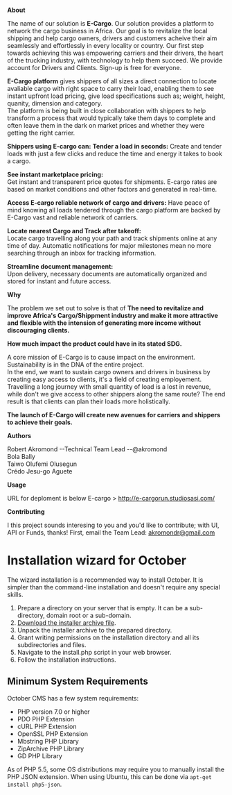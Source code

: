 <b>About</b>

The name of our solution is <b>E-Cargo</b>. Our solution provides a platform to network the cargo business in Africa.
Our goal is to revitalize the local shipping and help cargo owners, drivers and customers acheive their aim seamlessly and effortlessly in every locality or country. 
Our first step towards achieving this was empowering carriers and their drivers, the heart of the trucking industry, with technology to help them succeed. We provide account for Drivers and Clients. Sign-up is free for everyone.

<b>E-Cargo platform</b> gives shippers of all sizes a direct connection to locate avaliable cargo with right space to carry their load, enabling them to see instant upfront load pricing, give load specifications such as; weight, height, quanity, dimension and category. </br>
The platform is being built in close collaboration with shippers to help transform a process that would typically take them days to complete and often leave them in the dark on market prices and whether they were getting the right carrier. 

<b>Shippers using E-cargo can:</b>
<b>Tender a load in seconds:</b>
Create and tender loads with just a few clicks and reduce the time and energy it takes to book a cargo.</br>

<b>See instant marketplace pricing:</b></br>
Get instant and transparent price quotes for shipments. E-cargo rates are based on market conditions and other factors and generated in real-time.</br>

<b>Access E-cargo reliable network of cargo and drivers:</b> 
  Have peace of mind knowing all loads tendered through the cargo platform are backed by E-Cargo vast and reliable network of carriers.

<b>Locate nearest Cargo and Track after takeoff:</b></br>
Locate cargo travelling along your path and track shipments online at any time of day. Automatic notifications for major milestones mean no more searching through an inbox for tracking information.</br>

<b>Streamline document management:</b></br>
Upon delivery, necessary documents are automatically organized and stored for instant and future access.</br>


<b>Why</b>


The problem we set out to solve is that of <b>The need to revitalize and improve Africa's Cargo/Shippment industry and make it more attractive and flexible with the intension of generating more income without discouraging clients.</b>


<b>How much impact the product could have in its stated SDG.</b></br>


A core mission of E-Cargo is to cause impact on the environment. Sustainability is in the DNA of the entire project. </br>
In the end, we want to sustain cargo owners and drivers in business by creating easy access to clients, it's a field of creating employement.</br>
Travelling a long journey with small quantity of load is a lost in revenue, while don't we give access to other shippers along the same route?
The end result is that clients can plan their loads more holistically.</br>

<b>The launch of E-Cargo will create new avenues for carriers and shippers to achieve their goals.</b></br>


<b>Authors</b></br>

Robert Akromond --Technical Team Lead --@akromond</br>
Bola Bally</br>
Taiwo Olufemi Olusegun</br>
Crédo Jesu-go Aguete


<b>Usage</b></br>

URL for deploment is below
E-cargo > http://e-cargorun.studiosasi.com/ </br>



<b>Contributing</b></br>

I this project sounds interesing to you and you'd like to contribute; with UI, API or Funds, thanks!
First, email the Team Lead: akromondr@gmail.com























# Installation wizard for October

The wizard installation is a recommended way to install October. It is simpler than the command-line installation and doesn't require any special skills.

1. Prepare a directory on your server that is empty. It can be a sub-directory, domain root or a sub-domain.
1. [Download the installer archive file](https://github.com/octobercms/install/archive/master.zip).
1. Unpack the installer archive to the prepared directory.
1. Grant writing permissions on the installation directory and all its subdirectories and files.
1. Navigate to the install.php script in your web browser.
1. Follow the installation instructions.

## Minimum System Requirements

October CMS has a few system requirements:

* PHP version 7.0 or higher
* PDO PHP Extension
* cURL PHP Extension
* OpenSSL PHP Extension
* Mbstring PHP Library
* ZipArchive PHP Library
* GD PHP Library

As of PHP 5.5, some OS distributions may require you to manually install the PHP JSON extension.
When using Ubuntu, this can be done via ``apt-get install php5-json``.
